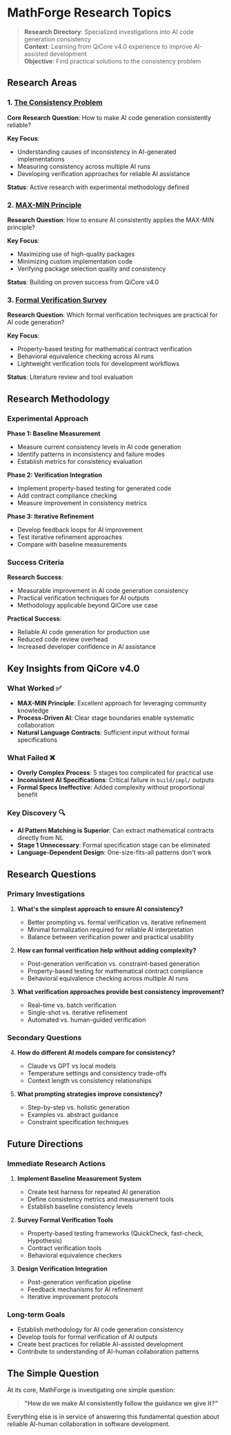# MathForge Research Topics

> **Research Directory**: Specialized investigations into AI code generation consistency  
> **Context**: Learning from QiCore v4.0 experience to improve AI-assisted development  
> **Objective**: Find practical solutions to the consistency problem  

## Research Areas

### 1. [The Consistency Problem](consistency-problem.md)
**Core Research Question**: How to make AI code generation consistently reliable?

**Key Focus**:
- Understanding causes of inconsistency in AI-generated implementations
- Measuring consistency across multiple AI runs
- Developing verification approaches for reliable AI assistance

**Status**: Active research with experimental methodology defined

### 2. [MAX-MIN Principle](max-min-principle.md)
**Research Question**: How to ensure AI consistently applies the MAX-MIN principle?

**Key Focus**:
- Maximizing use of high-quality packages
- Minimizing custom implementation code
- Verifying package selection quality and consistency

**Status**: Building on proven success from QiCore v4.0

### 3. [Formal Verification Survey](formal-verification-survey.md)
**Research Question**: Which formal verification techniques are practical for AI code generation?

**Key Focus**:
- Property-based testing for mathematical contract verification
- Behavioral equivalence checking across AI runs
- Lightweight verification tools for development workflows

**Status**: Literature review and tool evaluation

## Research Methodology

### Experimental Approach

**Phase 1: Baseline Measurement**
- Measure current consistency levels in AI code generation
- Identify patterns in inconsistency and failure modes
- Establish metrics for consistency evaluation

**Phase 2: Verification Integration**
- Implement property-based testing for generated code
- Add contract compliance checking
- Measure improvement in consistency metrics

**Phase 3: Iterative Refinement**
- Develop feedback loops for AI improvement
- Test iterative refinement approaches
- Compare with baseline measurements

### Success Criteria

**Research Success**:
- Measurable improvement in AI code generation consistency
- Practical verification techniques for AI outputs
- Methodology applicable beyond QiCore use case

**Practical Success**:
- Reliable AI code generation for production use
- Reduced code review overhead
- Increased developer confidence in AI assistance

## Key Insights from QiCore v4.0

### What Worked ✅
- **MAX-MIN Principle**: Excellent approach for leveraging community knowledge
- **Process-Driven AI**: Clear stage boundaries enable systematic collaboration
- **Natural Language Contracts**: Sufficient input without formal specifications

### What Failed ❌
- **Overly Complex Process**: 5 stages too complicated for practical use
- **Inconsistent AI Specifications**: Critical failure in `build/impl/` outputs
- **Formal Specs Ineffective**: Added complexity without proportional benefit

### Key Discovery 🔍
- **AI Pattern Matching is Superior**: Can extract mathematical contracts directly from NL
- **Stage 1 Unnecessary**: Formal specification stage can be eliminated
- **Language-Dependent Design**: One-size-fits-all patterns don't work

## Research Questions

### Primary Investigations

1. **What's the simplest approach to ensure AI consistency?**
   - Better prompting vs. formal verification vs. iterative refinement
   - Minimal formalization required for reliable AI interpretation
   - Balance between verification power and practical usability

2. **How can formal verification help without adding complexity?**
   - Post-generation verification vs. constraint-based generation
   - Property-based testing for mathematical contract compliance
   - Behavioral equivalence checking across multiple AI runs

3. **What verification approaches provide best consistency improvement?**
   - Real-time vs. batch verification
   - Single-shot vs. iterative refinement
   - Automated vs. human-guided verification

### Secondary Questions

4. **How do different AI models compare for consistency?**
   - Claude vs GPT vs local models
   - Temperature settings and consistency trade-offs
   - Context length vs consistency relationships

5. **What prompting strategies improve consistency?**
   - Step-by-step vs. holistic generation
   - Examples vs. abstract guidance
   - Constraint specification techniques

## Future Directions

### Immediate Research Actions

1. **Implement Baseline Measurement System**
   - Create test harness for repeated AI generation
   - Define consistency metrics and measurement tools
   - Establish baseline consistency levels

2. **Survey Formal Verification Tools**
   - Property-based testing frameworks (QuickCheck, fast-check, Hypothesis)
   - Contract verification tools
   - Behavioral equivalence checkers

3. **Design Verification Integration**
   - Post-generation verification pipeline
   - Feedback mechanisms for AI refinement
   - Iterative improvement protocols

### Long-term Goals

- Establish methodology for AI code generation consistency
- Develop tools for formal verification of AI outputs
- Create best practices for reliable AI-assisted development
- Contribute to understanding of AI-human collaboration patterns

## The Simple Question

At its core, MathForge is investigating one simple question:

> **"How do we make AI consistently follow the guidance we give it?"**

Everything else is in service of answering this fundamental question about reliable AI-human collaboration in software development. 